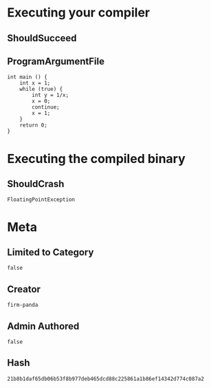 # Executing your compiler

## ShouldSucceed

## ProgramArgumentFile

```
int main () {
    int x = 1;
    while (true) {
    	int y = 1/x;
    	x = 0;
    	continue;
    	x = 1;
    }
    return 0;
}
```

# Executing the compiled binary

## ShouldCrash

```
FloatingPointException
```

# Meta

## Limited to Category

```
false
```

## Creator

```
firm-panda
```

## Admin Authored

```
false
```

## Hash

```
21b8b1daf65db06b53f8b977deb465dcd88c225861a1b86ef14342d774c087a2
```
